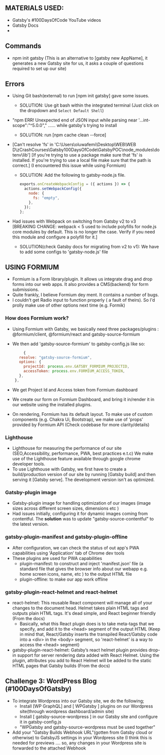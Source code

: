 ## MATERIALS USED:

- Gatsby's #100DaysOfCode YouTube videos
- Gatsby Docs
-

## Commands

- npm init gatsby (This is an alternative to [gatsby new AppName], it generates a new Gatsby site for us, it asks a couple of questions required to set up our site)

## Errors

- Using Git bash(external) to run [npm init gatsby] gave some issues.
  - SOLUTION: Use git bash within the integrated terminal (Just click on the dropdown and `Select Default Shell`)
- "npm ERR! Unexpected end of JSON input while parsing near '...int-scope":"^5.0.0"," ...... while gatsby's trying to install
  - SOLUTION: run [npm cache clean --force]
- [Can't resolve 'fs' in 'C:\Users\oluwafemi\Desktop\WEB\WEB D\zCrashCourses\Gatsby100DaysOfCode\GatsbyPOC\node_modules\dotenv\lib']
  [If you're trying to use a package make sure that 'fs' is installed. If you're trying to use a local file make sure that the path is correct.]
  (I encountered this issue while using Formium)

  - SOLUTION: Add the following to gatsby-node.js file.

    ```js
    exports.onCreateWebpackConfig = ({ actions }) => {
      actions.setWebpackConfig({
        node: {
          fs: "empty",
        },
      });
    };
    ```

- Had issues with Webpack on switching from Gatsby v2 to v3 [BREAKING CHANGE: webpack < 5 used to include polyfills for node.js core modules by default. This is no longer the case. Verify if you need this module and configure a polyfill for it.]

  - SOLUTION(check Gatsby docs for migrating from v2 to v1): We have to add some configs to 'gatsby-node.js' file

## USING FORMIUM

- Formium is a Form library/plugin. It allows us integrate drag and drop forms into our web apps. It also provides a CMS(backend) for form submissions.
- Quite frankly, I believe Formium dey ment. It contains a number of bugs.
- I couldn't get Radio input to function properly ( a fault of theirs). So I'd prolly make use of other options next time (e.g. Formik)

### How does Formium work?

- Using Formium with Gatsby, we basically need three packages/plugins : @formium/client, @formium/react and gatsby-source-formium
- We then add 'gatsby-source-formium' to gatsby-config.js like so:
  ```js
       {
     resolve: "gatsby-source-formium",
     options: {
       projectId: process.env.GATSBY_FORMIUM_PROJECTID,
       accessToken: process.env.FORMIUM_ACCESS_TOKEN,
     },
   },
  ```
- We get Project Id and Access token from Formium dashboard

- We create our form on Formium Dashboard, and bring it in/render it in our website using the installed plugins.
- On rendering, Formium has its default layout. To make use of custom components (e.g. Chakra Ui, Bootstrap), we make use of 'props' provided by Formium API (Check codebase for more clarity/details)

### Lighthouse

- Lighthouse for measuring the performance of our site (SEO,Accessibility, performance, PWA, best practices e.t.c) We make use of the Lighthouse feature available through google chrome developer tools.
- To use Lighthouse with Gatsby, we first have to create a build/production version of our site by running [Gatsby build] and then serving it [Gatsby serve]. The development version isn't as optimized.

### Gatsby-plugin image

- Gatsby-plugin image for handling optimization of our images (image sizes across different screen sizes, dimensions etc )
- Had issues initially, configuring it for dynamic images coming from contentful. The **solution** was to update "gatsby-source-contentful" to the latest version.

### gatsby-plugin-manifest and gatsby-plugin-offline

- After configuration, we can check the status of out app's PWA capabilities using 'Application' tab of Chrome dev tools
- These plugins are used for PWA capabilities
  - plugin-manifest: to construct and inject 'manifest.json' file (a standard file that gives the browser info about our webapp e.g. home screen icons, name, etc ) to the output HTML file
  - plugin-offline: to make our app work offline

### gatsby-plugin-react-helmet and react-helmet

- react-helmet: This reusable React component will manage all of your changes to the document head. Helmet takes plain HTML tags and outputs plain HTML tags. It's dead simple, and React beginner friendly (From the docs)
  - Basically, what this React plugin does is to take meta-tags that we specify, and add it to the \<head> segment of the output HTML (Keep in mind that, React/Gatsby inserts the transpiled React/Gatsby code into a \<div> in the \<body> segment, so 'react-helmet' is a way to access the \<head> segment)
- gatsby-plugin-react-helmet: Gatsby’s react helmet plugin provides drop-in support for server rendering data added with React Helmet. Using the plugin, attributes you add to React Helmet will be added to the static HTML pages that Gatsby builds (From the docs)

## Challenge 3: WordPress Blog (#100DaysOfGatsby)

- To integrate Wordpress into our Gatsby site, we do the following;
  - Install [WP GraphQL] and [ WPGatsby ] plugins on our Wordpress site(through wordpress dashboard/admin site)
  - Install [ gatsby-source-wordpress ] in our Gatsby site and configure it in gatsby-config.js
  - "WPGatsby and gatsby-source-wordpress must be used together"
- Add your "Gatsby Builds Webhook URL"(gotten from Gatsby cloud or otherwise) to GatsbyJS settings in your Wordpress site (I think this is needed for previews .... so, any changes in your Wordpress site is forwarded to the attached Webhook
